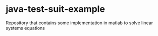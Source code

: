 java-test-suit-example
======================

Repository that contains some implementation in matlab to solve linear systems equations 
